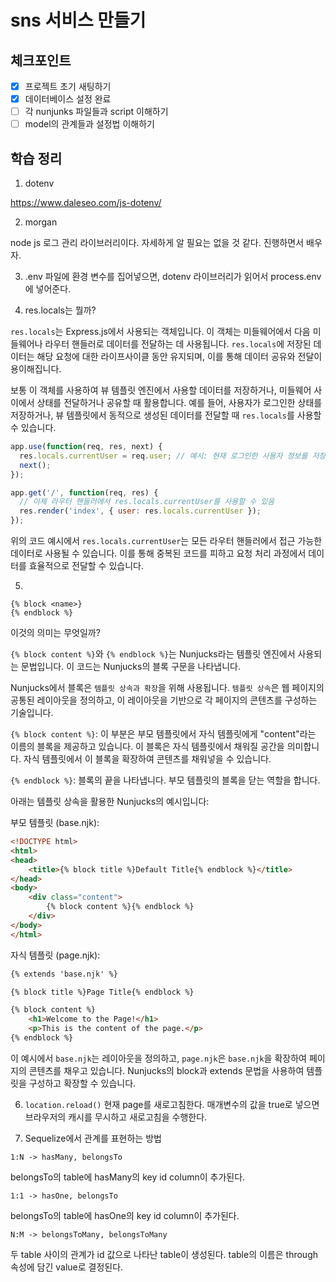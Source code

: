 # sns 서비스 만들기


## 체크포인트
- [x] 프로젝트 초기 새팅하기
- [x] 데이터베이스 설정 완료
- [ ] 각 nunjunks 파일들과 script 이해하기
- [ ] model의 관계들과 설정법 이해하기

## 학습 정리
1. dotenv

https://www.daleseo.com/js-dotenv/

2. morgan

node js 로그 관리 라이브러리이다. 자세하게 알 필요는 없을 것 같다. 진행하면서 배우자.

3. .env 파일에 환경 변수를 집어넣으면, dotenv 라이브러리가 읽어서 process.env에 넣어준다.

4. res.locals는 뭘까?

`res.locals`는 Express.js에서 사용되는 객체입니다. 이 객체는 미들웨어에서 다음 미들웨어나 라우터 핸들러로 데이터를 전달하는 데 사용됩니다. `res.locals`에 저장된 데이터는 해당 요청에 대한 라이프사이클 동안 유지되며, 이를 통해 데이터 공유와 전달이 용이해집니다.

보통 이 객체를 사용하여 뷰 템플릿 엔진에서 사용할 데이터를 저장하거나, 미들웨어 사이에서 상태를 전달하거나 공유할 때 활용합니다. 예를 들어, 사용자가 로그인한 상태를 저장하거나, 뷰 템플릿에서 동적으로 생성된 데이터를 전달할 때 `res.locals`를 사용할 수 있습니다.

```jsx
app.use(function(req, res, next) {
  res.locals.currentUser = req.user; // 예시: 현재 로그인한 사용자 정보를 저장
  next();
});

app.get('/', function(req, res) {
  // 이제 라우터 핸들러에서 res.locals.currentUser를 사용할 수 있음
  res.render('index', { user: res.locals.currentUser });
});
```
위의 코드 예시에서 `res.locals.currentUser`는 모든 라우터 핸들러에서 접근 가능한 데이터로 사용될 수 있습니다. 이를 통해 중복된 코드를 피하고 요청 처리 과정에서 데이터를 효율적으로 전달할 수 있습니다.

5.
```
{% block <name>}
{% endblock %}
```
이것의 의미는 무엇일까?

`{% block content %}`와 `{% endblock %}`는 Nunjucks라는 템플릿 엔진에서 사용되는 문법입니다. 이 코드는 Nunjucks의 블록 구문을 나타냅니다.

Nunjucks에서 블록은 `템플릿 상속과 확장`을 위해 사용됩니다. `템플릿 상속`은 웹 페이지의 공통된 레이아웃을 정의하고, 이 레이아웃을 기반으로 각 페이지의 콘텐츠를 구성하는 기술입니다.

`{% block content %}`: 이 부분은 부모 템플릿에서 자식 템플릿에게 "content"라는 이름의 블록을 제공하고 있습니다. 이 블록은 자식 템플릿에서 채워질 공간을 의미합니다. 자식 템플릿에서 이 블록을 확장하여 콘텐츠를 채워넣을 수 있습니다.

`{% endblock %}`: 블록의 끝을 나타냅니다. 부모 템플릿의 블록을 닫는 역할을 합니다.

아래는 템플릿 상속을 활용한 Nunjucks의 예시입니다:

부모 템플릿 (base.njk):
```html
<!DOCTYPE html>
<html>
<head>
    <title>{% block title %}Default Title{% endblock %}</title>
</head>
<body>
    <div class="content">
        {% block content %}{% endblock %}
    </div>
</body>
</html>
```

자식 템플릿 (page.njk):
```html
{% extends 'base.njk' %}

{% block title %}Page Title{% endblock %}

{% block content %}
    <h1>Welcome to the Page!</h1>
    <p>This is the content of the page.</p>
{% endblock %}
```
이 예시에서 `base.njk`는 레이아웃을 정의하고, `page.njk`은 `base.njk`을 확장하여 페이지의 콘텐츠를 채우고 있습니다. Nunjucks의 block과 extends 문법을 사용하여 템플릿을 구성하고 확장할 수 있습니다.

6. `location.reload()` 현재 page를 새로고침한다. 매개변수의 값을 true로 넣으면 브라우저의 캐시를 무시하고 새로고침을 수행한다.

7. Sequelize에서 관계를 표현하는 방법

`1:N -> hasMany, belongsTo`

belongsTo의 table에 hasMany의 key id column이 추가된다.


`1:1 -> hasOne, belongsTo`

belongsTo의 table에 hasOne의 key id column이 추가된다.


`N:M -> belongsToMany, belongsToMany`

두 table 사이의 관계가 id 값으로 나타난 table이 생성된다. table의 이름은 through 속성에 담긴 value로 결정된다.